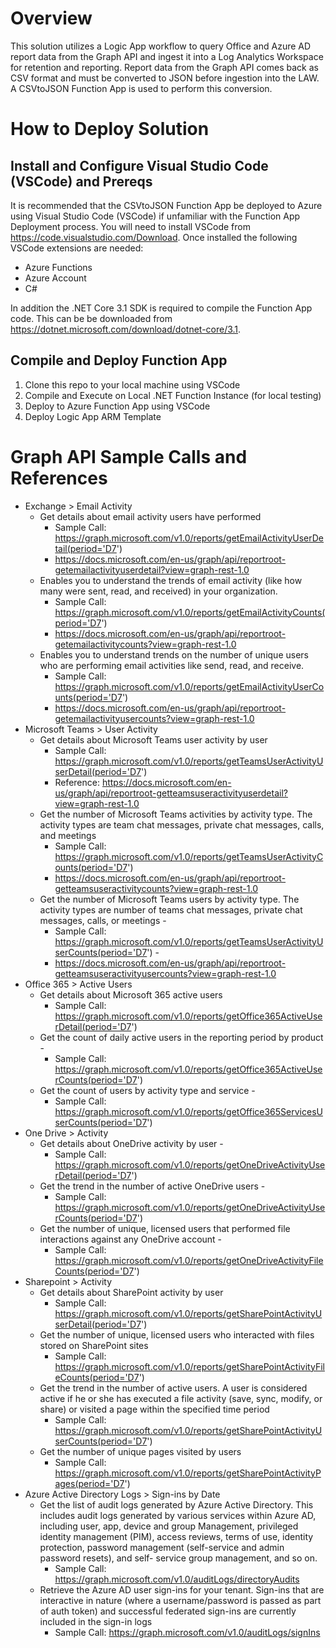 # Overview
This solution utilizes a Logic App workflow to query Office and Azure AD report data from the Graph API and ingest it into a Log Analytics Workspace for retention and reporting.  Report data from the Graph API comes back as CSV format and must be converted to JSON before ingestion into the LAW. A CSVtoJSON Function App is used to perform this conversion.

# How to Deploy Solution
## Install and Configure Visual Studio Code (VSCode) and Prereqs
It is recommended that the CSVtoJSON Function App be deployed to Azure using Visual Studio Code (VSCode) if unfamiliar with the Function App Deployment process.  You will need to install VSCode from https://code.visualstudio.com/Download.  Once installed the following VSCode extensions are needed:
* Azure Functions
* Azure Account
* C#

In addition the .NET Core 3.1 SDK is required to compile the Function App code. This can be be downloaded from https://dotnet.microsoft.com/download/dotnet-core/3.1.

## Compile and Deploy Function App
1. Clone this repo to your local machine using VSCode
2. Compile and Execute on Local .NET Function Instance (for local testing)
3. Deploy to Azure Function App using VSCode
4. Deploy Logic App ARM Template

# Graph API Sample Calls and References
* Exchange > Email Activity 
  * Get details about email activity users have performed
    * Sample Call: https://graph.microsoft.com/v1.0/reports/getEmailActivityUserDetail(period='D7')
    * https://docs.microsoft.com/en-us/graph/api/reportroot-getemailactivityuserdetail?view=graph-rest-1.0
  * Enables you to understand the trends of email activity (like how many were sent, read, and received) in your organization.
    * Sample Call: https://graph.microsoft.com/v1.0/reports/getEmailActivityCounts(period='D7')
    * https://docs.microsoft.com/en-us/graph/api/reportroot-getemailactivitycounts?view=graph-rest-1.0
  * Enables you to understand trends on the number of unique users who are performing email activities like send, read, and receive.
    * Sample Call: https://graph.microsoft.com/v1.0/reports/getEmailActivityUserCounts(period='D7')
    * https://docs.microsoft.com/en-us/graph/api/reportroot-getemailactivityusercounts?view=graph-rest-1.0
* Microsoft Teams > User Activity
  * Get details about Microsoft Teams user activity by user
    * Sample Call: https://graph.microsoft.com/v1.0/reports/getTeamsUserActivityUserDetail(period='D7')
    * Reference: https://docs.microsoft.com/en-us/graph/api/reportroot-getteamsuseractivityuserdetail?view=graph-rest-1.0
  * Get the number of Microsoft Teams activities by activity type. The activity types are team chat messages, private chat messages, calls, and meetings
    * Sample Call: https://graph.microsoft.com/v1.0/reports/getTeamsUserActivityCounts(period='D7')
    * https://docs.microsoft.com/en-us/graph/api/reportroot-getteamsuseractivitycounts?view=graph-rest-1.0
  * Get the number of Microsoft Teams users by activity type. The activity types are number of teams chat messages, private chat messages, calls, or meetings - 
    * Sample Call: https://graph.microsoft.com/v1.0/reports/getTeamsUserActivityUserCounts(period='D7') - 
    * https://docs.microsoft.com/en-us/graph/api/reportroot-getteamsuseractivityusercounts?view=graph-rest-1.0
* Office 365 > Active Users
  * Get details about Microsoft 365 active users
    * Sample Call: https://graph.microsoft.com/v1.0/reports/getOffice365ActiveUserDetail(period='D7')
  * Get the count of daily active users in the reporting period by product - 
    * Sample Call: https://graph.microsoft.com/v1.0/reports/getOffice365ActiveUserCounts(period='D7')
  * Get the count of users by activity type and service - 
    * Sample Call: https://graph.microsoft.com/v1.0/reports/getOffice365ServicesUserCounts(period='D7')
* One Drive > Activity
  * Get details about OneDrive activity by user - 
    * Sample Call: https://graph.microsoft.com/v1.0/reports/getOneDriveActivityUserDetail(period='D7')
  * Get the trend in the number of active OneDrive users - 
    * Sample Call: https://graph.microsoft.com/v1.0/reports/getOneDriveActivityUserCounts(period='D7')
  * Get the number of unique, licensed users that performed file interactions against any OneDrive account - 
    * Sample Call: https://graph.microsoft.com/v1.0/reports/getOneDriveActivityFileCounts(period='D7')
* Sharepoint > Activity
  * Get details about SharePoint activity by user
    * Sample Call: https://graph.microsoft.com/v1.0/reports/getSharePointActivityUserDetail(period='D7')
  * Get the number of unique, licensed users who interacted with files stored on SharePoint sites
    * Sample Call: https://graph.microsoft.com/v1.0/reports/getSharePointActivityFileCounts(period='D7')
  * Get the trend in the number of active users. A user is considered active if he or she has executed a file activity (save, sync, modify, or share) or visited a page within the specified time period
    * Sample Call: https://graph.microsoft.com/v1.0/reports/getSharePointActivityUserCounts(period='D7')
  * Get the number of unique pages visited by users
    * Sample Call: https://graph.microsoft.com/v1.0/reports/getSharePointActivityPages(period='D7')
* Azure Active Directory Logs > Sign-ins by Date
  * Get the list of audit logs generated by Azure Active Directory. This includes audit logs generated by various services within Azure AD, including user, app, device and group Management, privileged identity management (PIM), access reviews, terms of use, identity protection, password management (self-service and admin password resets), and self- service group management, and so on.
    * Sample Call: https://graph.microsoft.com/v1.0/auditLogs/directoryAudits
  * Retrieve the Azure AD user sign-ins for your tenant. Sign-ins that are interactive in nature (where a username/password is passed as part of auth token) and successful federated sign-ins are currently included in the sign-in logs
    * Sample Call: https://graph.microsoft.com/v1.0/auditLogs/signIns